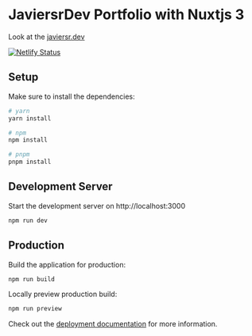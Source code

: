 # JaviersrDev Portfolio with Nuxtjs 3

Look at the [javiersr.dev](https://javiersr.dev/)

[![Netlify Status](https://api.netlify.com/api/v1/badges/655f1736-0fd7-4907-a994-8920c672eebb/deploy-status)](https://app.netlify.com/sites/javiersrdev/deploys)

## Setup

Make sure to install the dependencies:

```bash
# yarn
yarn install

# npm
npm install

# pnpm
pnpm install
```

## Development Server

Start the development server on http://localhost:3000

```bash
npm run dev
```

## Production

Build the application for production:

```bash
npm run build
```

Locally preview production build:

```bash
npm run preview
```

Check out the [deployment documentation](https://nuxt.com/docs/getting-started/deployment) for more information.
